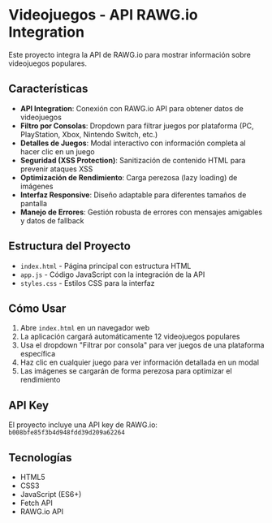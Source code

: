 # Videojuegos - API RAWG.io Integration

Este proyecto integra la API de RAWG.io para mostrar información sobre videojuegos populares.

## Características

- **API Integration**: Conexión con RAWG.io API para obtener datos de videojuegos
- **Filtro por Consolas**: Dropdown para filtrar juegos por plataforma (PC, PlayStation, Xbox, Nintendo Switch, etc.)
- **Detalles de Juegos**: Modal interactivo con información completa al hacer clic en un juego
- **Seguridad (XSS Protection)**: Sanitización de contenido HTML para prevenir ataques XSS
- **Optimización de Rendimiento**: Carga perezosa (lazy loading) de imágenes
- **Interfaz Responsive**: Diseño adaptable para diferentes tamaños de pantalla
- **Manejo de Errores**: Gestión robusta de errores con mensajes amigables y datos de fallback

## Estructura del Proyecto

- `index.html` - Página principal con estructura HTML
- `app.js` - Código JavaScript con la integración de la API
- `styles.css` - Estilos CSS para la interfaz

## Cómo Usar

1. Abre `index.html` en un navegador web
2. La aplicación cargará automáticamente 12 videojuegos populares
3. Usa el dropdown "Filtrar por consola" para ver juegos de una plataforma específica
4. Haz clic en cualquier juego para ver información detallada en un modal
5. Las imágenes se cargarán de forma perezosa para optimizar el rendimiento

## API Key

El proyecto incluye una API key de RAWG.io: `b008bfe85f3b4d948fdd39d209a62264`

## Tecnologías

- HTML5
- CSS3
- JavaScript (ES6+)
- Fetch API
- RAWG.io API